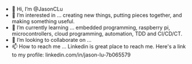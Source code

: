 - 👋 Hi, I’m @JasonCLu
- 👀 I’m interested in ... creating new things, putting pieces together, and making something useful.
- 🌱 I’m currently learning ... embedded programming, raspberry pi, microcontrollers, cloud programming, automation, TDD and CI/CD/CT.
- 💞️ I’m looking to collaborate on ... 
- 📫 How to reach me ... Linkedin is great place to reach me. Here's a link to my profile: linkedin.com/in/jason-lu-7b065579

<!---
JasonCLu/JasonCLu is a ✨ special ✨ repository because its `README.md` (this file) appears on your GitHub profile.
You can click the Preview link to take a look at your changes.
--->
